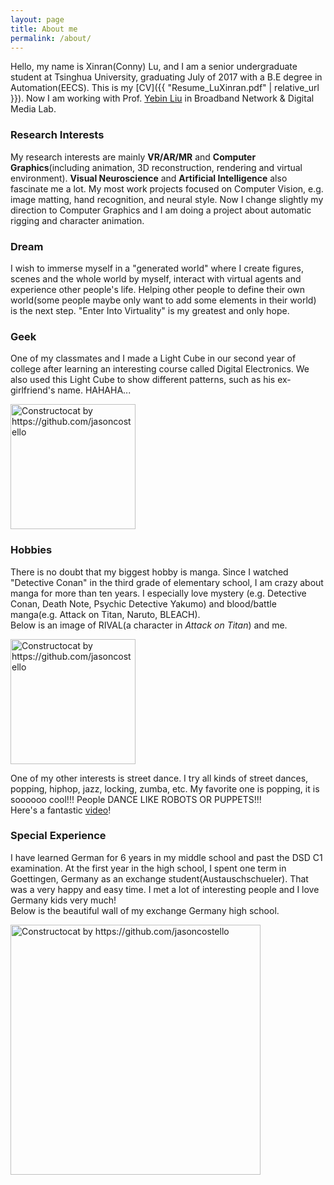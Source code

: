 ```yaml
---
layout: page
title: About me
permalink: /about/
---
```


Hello, my name is Xinran(Conny) Lu, and I am a senior undergraduate student at Tsinghua University, graduating July of 2017 with a B.E degree in Automation(EECS). This is my [CV]({{ "Resume_LuXinran.pdf" | relative_url }}). Now I am working with Prof. [Yebin Liu](http://media.au.tsinghua.edu.cn/liuyebin.jsp) in Broadband Network & Digital Media Lab.

### Research Interests

My research interests are mainly **VR/AR/MR** and **Computer Graphics**(including animation, 3D reconstruction, rendering and virtual environment). **Visual Neuroscience** and **Artificial Intelligence** also fascinate me a lot. My most work projects focused on Computer Vision, e.g. image matting, hand recognition, and neural style. Now I change slightly my direction to Computer Graphics and I am doing a project about automatic rigging and character animation.

### Dream

I wish to immerse myself in a "generated world" where I create figures, scenes and the whole world by myself, interact with virtual agents and experience other people's life. Helping other people to define their own world(some people maybe only want to add some elements in their world) is the next step. "Enter Into Virtuality" is my greatest and only hope.

### Geek

One of my classmates and I made a Light Cube in our second year of college after learning an interesting course called Digital Electronics. We also used this Light Cube to show different patterns, such as his ex-girlfriend's name. HAHAHA...

<img src="{{ site.baseurl }}/images/about1_2.png" alt="Constructocat by https://github.com/jasoncostello" style="width: 200px;"/>

### Hobbies

There is no doubt that my biggest hobby is manga. Since I watched "Detective Conan" in the third grade of elementary school, I am crazy about manga for more than ten years. I especially love mystery (e.g. Detective Conan, Death Note, Psychic Detective Yakumo) and blood/battle manga(e.g. Attack on Titan, Naruto, BLEACH). <br>
Below is an image of RIVAL(a character in *Attack on Titan*) and me.

<img src="{{ site.baseurl }}/images/about1_1.jpeg" alt="Constructocat by https://github.com/jasoncostello" style="width: 200px;"/>

One of my other interests is street dance. I try all kinds of street dances, popping, hiphop, jazz, locking, zumba, etc. My favorite one is popping, it is soooooo cool!!! People DANCE LIKE ROBOTS OR PUPPETS!!! <br>
Here's a fantastic [video](https://www.youtube.com/watch?v=Ihx1BO7_Jvc)!

### Special Experience

I have learned German for 6 years in my middle school and past the DSD C1 examination. At the first year in the high school, I spent one term in Goettingen, Germany as an exchange student(Austauschschueler). That was a very happy and easy time. I met a lot of interesting people and I love Germany kids very much! <br>
Below is the beautiful wall of my exchange Germany high school.

<img src="{{ site.baseurl }}/images/about1_3.jpeg" alt="Constructocat by https://github.com/jasoncostello" style="width: 400px;"/>
